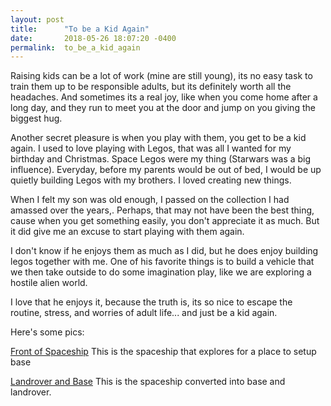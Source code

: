 ```yaml
---
layout: post
title:      "To be a Kid Again"
date:       2018-05-26 18:07:20 -0400
permalink:  to_be_a_kid_again
---
```



Raising kids can be a lot of work (mine are still young), its no easy task to train them up to be responsible adults, but its definitely worth all the headaches. And sometimes its a real joy, like when you come home after a long day, and they run to meet you at the door and jump on you giving the biggest hug.

Another secret pleasure is when you play with them, you get to be a kid again. I used to love playing with Legos, that was all I wanted for my birthday and Christmas. Space Legos were my thing (Starwars was a big influence). Everyday, before my parents would be out of bed, I would be up quietly building Legos with my brothers. I loved creating new things.

When I felt my son was old enough, I passed on the collection I had amassed over the years,.  Perhaps, that may not have been the best thing, cause when you get something easily, you don't appreciate it as much. But it did give me an excuse to start playing with them again.

I don't know if he enjoys them as much as I did, but he does enjoy building legos together with me. One of his favorite things is to build a vehicle that we then take outside to do some imagination play, like we are exploring a hostile alien world.

I love that he enjoys it, because the truth is, its so nice to escape the routine, stress, and worries of adult life... and just be a kid again.

Here's some pics:

[Front of Spaceship](https://dapawn.github.io/img/IMG_20180526_074723335_LL.jpg)
This is the spaceship that explores for a place to setup base


[Landrover and Base](https://dapawn.github.io/img/IMG_20180526_093510849_LL.jpg)
This is the spaceship converted into base and landrover.
